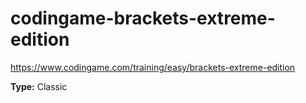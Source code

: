 # codingame-brackets-extreme-edition
https://www.codingame.com/training/easy/brackets-extreme-edition

**Type:** Classic
